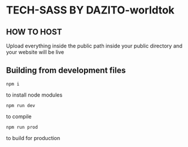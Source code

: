 # TECH-SASS BY DAZITO-worldtok

## HOW TO HOST

Upload everything inside the public path inside your public directory and your website will be live

## Building from development files

```$
npm i
```

to install node modules

```$
npm run dev
```

to compile

```$
npm run prod
```

to build for production
